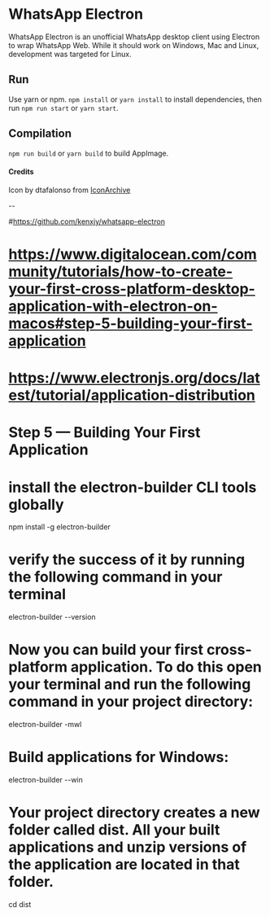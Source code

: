 # WhatsApp Electron
WhatsApp Electron is an unofficial WhatsApp desktop client using Electron to wrap WhatsApp Web. While it should work on Windows, Mac and Linux, development was targeted for Linux.

## Run
Use yarn or npm.
`npm install` or `yarn install` to install dependencies, then run `npm run start` or `yarn start`.

## Compilation
`npm run build` or `yarn build` to build AppImage.

#### Credits
Icon by dtafalonso from [IconArchive](http://www.iconarchive.com/show/android-l-icons-by-dtafalonso/WhatsApp-icon.html)


--

#https://github.com/kenxjy/whatsapp-electron
# https://www.digitalocean.com/community/tutorials/how-to-create-your-first-cross-platform-desktop-application-with-electron-on-macos#step-5-building-your-first-application
# https://www.electronjs.org/docs/latest/tutorial/application-distribution

# Step 5 — Building Your First Application
# install the electron-builder CLI tools globally
npm install -g electron-builder

# verify the success of it by running the following command in your terminal
electron-builder --version

# Now you can build your first cross-platform application. To do this open your terminal and run the following command in your project directory:
electron-builder -mwl

# Build applications for Windows:
electron-builder --win


# Your project directory creates a new folder called dist. All your built applications and unzip versions of the application are located in that folder.
cd dist
